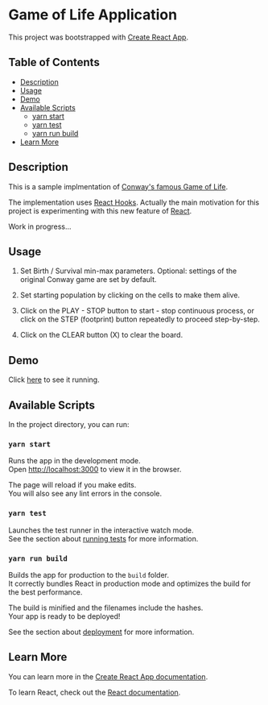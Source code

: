 # Game of Life Application

This project was bootstrapped with [Create React App](https://github.com/facebook/create-react-app).

## Table of Contents

- [Description](#description)
- [Usage](#usage)
- [Demo](#demo)
- [Available Scripts](#available-scripts)
  - [yarn start](#yarn-start)
  - [yarn test](#yarn-test)
  - [yarn run build](#yarn-run-build)
- [Learn More](#learn-more)
  
## Description

This is a sample implmentation of [Conway's famous Game of Life](https://en.wikipedia.org/wiki/Conway%27s_Game_of_Life).

The implementation uses [React Hooks](https://reactjs.org/docs/hooks-intro.html).
Actually the main motivation for this project is experimenting with this new feature of [React](https://reactjs.org/).

Work in progress...

## Usage

1. Set Birth / Survival min-max parameters.
   Optional: settings of the original Conway game are set by default.

2. Set starting population by clicking on the cells to make them alive.

3. Click on the PLAY - STOP button to start - stop continuous process,
   or click on the STEP (footprint) button repeatedly to proceed step-by-step.

4. Click on the CLEAR button (X) to clear the board.

## Demo

Click [here](https://norama.github.io/lifegame/) to see it running.

## Available Scripts

In the project directory, you can run:

### `yarn start`

Runs the app in the development mode.<br>
Open [http://localhost:3000](http://localhost:3000) to view it in the browser.

The page will reload if you make edits.<br>
You will also see any lint errors in the console.

### `yarn test`

Launches the test runner in the interactive watch mode.<br>
See the section about [running tests](https://facebook.github.io/create-react-app/docs/running-tests) for more information.

### `yarn run build`

Builds the app for production to the `build` folder.<br>
It correctly bundles React in production mode and optimizes the build for the best performance.

The build is minified and the filenames include the hashes.<br>
Your app is ready to be deployed!

See the section about [deployment](https://facebook.github.io/create-react-app/docs/deployment) for more information.

## Learn More

You can learn more in the [Create React App documentation](https://facebook.github.io/create-react-app/docs/getting-started).

To learn React, check out the [React documentation](https://reactjs.org/).
